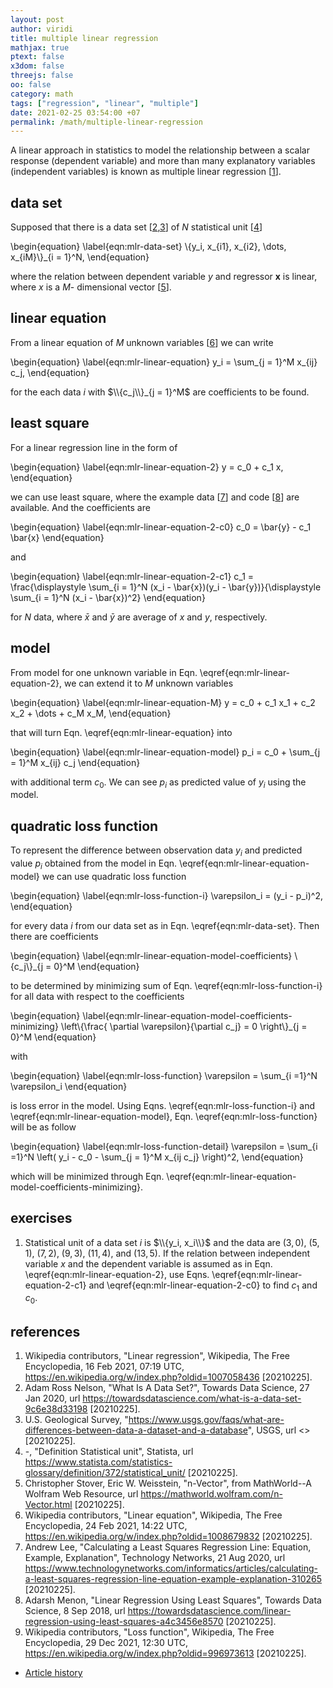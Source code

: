 ```yaml
---
layout: post
author: viridi
title: multiple linear regression
mathjax: true
ptext: false
x3dom: false
threejs: false
oo: false
category: math
tags: ["regression", "linear", "multiple"]
date: 2021-02-25 03:54:00 +07
permalink: /math/multiple-linear-regression
---
```

A linear approach in statistics to model the relationship between a scalar response (dependent variable) and more than many explanatory variables (independent variables) is known as multiple linear regression [[1](#ref1)].


## data set
Supposed that there is a data set [[2](#ref2),[3](#ref3)] of $N$ statistical unit [[4](#ref4)]

\begin{equation}
\label{eqn:mlr-data-set}
\\{y_i, x_{i1}, x_{i2}, \dots, x_{iM}\\}_{i = 1}^N,
\end{equation}

where the relation between dependent variable $y$ and regressor $\mathbf{x}$ is linear, where $x$ is a $M$- dimensional vector [[5](#ref5)].


## linear equation
From a linear equation of $M$ unknown variables [[6](#ref6)] we can write

\begin{equation}
\label{eqn:mlr-linear-equation}
y_i = \sum_{j = 1}^M x_{ij} c_j,
\end{equation}

for the each data $i$ with $\\{c_j\\}_{j = 1}^M$ are coefficients to be found. 


## least square
For a linear regression line in the form of

\begin{equation}
\label{eqn:mlr-linear-equation-2}
y = c_0 + c_1 x,
\end{equation}

we can use least square, where the example data [[7](#ref7)] and code [[8](#ref8)] are available. And the coefficients are

\begin{equation}
\label{eqn:mlr-linear-equation-2-c0}
c_0 = \bar{y} - c_1 \bar{x}
\end{equation}

and

\begin{equation}
\label{eqn:mlr-linear-equation-2-c1}
c_1 = \frac{\displaystyle \sum_{i = 1}^N (x_i - \bar{x})(y_i - \bar{y})}{\displaystyle \sum_{i = 1}^N (x_i - \bar{x})^2}
\end{equation}

for $N$ data, where $\bar{x}$ and $\bar{y}$ are average of $x$ and $y$, respectively.


## model
From model for one unknown variable in Eqn. \eqref{eqn:mlr-linear-equation-2}, we can extend it to $M$ unknown variables

\begin{equation}
\label{eqn:mlr-linear-equation-M}
y = c_0 + c_1 x_1 + c_2 x_2 + \dots + c_M x_M,
\end{equation}

that will turn Eqn. \eqref{eqn:mlr-linear-equation} into

\begin{equation}
\label{eqn:mlr-linear-equation-model}
p_i = c_0 + \sum_{j = 1}^M x_{ij} c_j
\end{equation}

with additional term $c_0$. We can see $p_i$ as predicted value of $y_i$ using the model.


## quadratic loss function
To represent the difference between observation data $y_i$ and predicted value $p_i$ obtained from the model in Eqn. \eqref{eqn:mlr-linear-equation-model} we can use quadratic loss function

\begin{equation}
\label{eqn:mlr-loss-function-i}
\varepsilon_i = (y_i - p_i)^2,
\end{equation}

for every data $i$ from our data set as in Eqn. \eqref{eqn:mlr-data-set}. Then there are coefficients


\begin{equation}
\label{eqn:mlr-linear-equation-model-coefficients}
\\{c_j\\}_{j = 0}^M
\end{equation}

to be determined by minimizing sum of Eqn. \eqref{eqn:mlr-loss-function-i} for all data with respect to the coefficients

\begin{equation}
\label{eqn:mlr-linear-equation-model-coefficients-minimizing}
\\left\\{\frac{ \partial \varepsilon}{\partial c_j} = 0 \\right\\}_{j = 0}^M
\end{equation}

with

\begin{equation}
\label{eqn:mlr-loss-function}
\varepsilon = \sum_{i =1}^N \varepsilon_i
\end{equation}

is loss error in the model. Using Eqns. \eqref{eqn:mlr-loss-function-i} and \eqref{eqn:mlr-linear-equation-model}, Eqn. \eqref{eqn:mlr-loss-function} will be as follow

\begin{equation}
\label{eqn:mlr-loss-function-detail}
\varepsilon = \sum_{i =1}^N \left( y_i - c_0 - \sum_{j = 1}^M x_{ij c_j} \right)^2,
\end{equation}

which will be minimized through Eqn. \eqref{eqn:mlr-linear-equation-model-coefficients-minimizing}.


## exercises
1. Statistical unit of a data set $i$ is $\\{y_i, x_i\\}$ and the data are $(3, 0)$, $(5, 1)$, $(7, 2)$, $(9, 3)$, $(11, 4)$, and $(13, 5)$. If the relation between independent variable $x$ and the dependent variable is assumed as in Eqn. \eqref{eqn:mlr-linear-equation-2}, use Eqns. \eqref{eqn:mlr-linear-equation-2-c1} and \eqref{eqn:mlr-linear-equation-2-c0} to find $c_1$ and $c_0$.


## references
1. <a href="#ref1"></a> Wikipedia contributors, "Linear regression", Wikipedia, The Free Encyclopedia, 16 Feb 2021, 07:19 UTC, <https://en.wikipedia.org/w/index.php?oldid=1007058436> [20210225].
2. <a href="#ref2"></a>Adam Ross Nelson, "What Is A Data Set?", Towards Data Science,
27 Jan 2020, url <https://towardsdatascience.com/what-is-a-data-set-9c6e38d33198> [20210225].
3. <a href="#ref3"></a>U.S. Geological Survey, "https://www.usgs.gov/faqs/what-are-differences-between-data-a-dataset-and-a-database", USGS, url <> [20210225].
4. <a href="#ref4"></a>-, "Definition Statistical unit", Statista, url <https://www.statista.com/statistics-glossary/definition/372/statistical_unit/> [20210225].
5. <a href="#ref5"></a>Christopher Stover, Eric W. Weisstein, "n-Vector", from MathWorld--A Wolfram Web Resource, url <https://mathworld.wolfram.com/n-Vector.html> [20210225].
6. <a href="#ref6"></a>Wikipedia contributors, "Linear equation", Wikipedia, The Free Encyclopedia, 24 Feb 2021, 14:22 UTC, <https://en.wikipedia.org/w/index.php?oldid=1008679832> [20210225].
7. <a href="#ref7"></a>Andrew Lee, "Calculating a Least Squares Regression Line: Equation, Example, Explanation", Technology Networks, 21 Aug 2020, url <https://www.technologynetworks.com/informatics/articles/calculating-a-least-squares-regression-line-equation-example-explanation-310265> [20210225].
8. <a href="#ref8"></a>Adarsh Menon, "Linear Regression Using Least Squares", Towards Data Science, 8 Sep 2018, url <https://towardsdatascience.com/linear-regression-using-least-squares-a4c3456e8570> [20210225].
9. <a href="#ref9"></a>Wikipedia contributors, "Loss function", Wikipedia, The Free Encyclopedia, 29 Dec 2021, 12:30 UTC, <https://en.wikipedia.org/w/index.php?oldid=996973613> [20210225].

+ [Article history](https://github.com/butiran/butiran.github.io/commits/master/_posts/math/2021-02-25-multiple-linear-regression.md)
